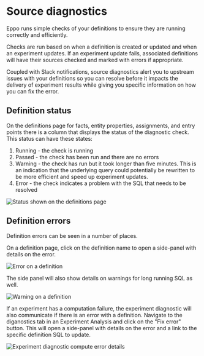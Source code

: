 # Source diagnostics

Eppo runs simple checks of your definitions to ensure they are running correctly and efficiently. 

Checks are run based on when a definition is created or updated and when an experiment updates. If an experiment update fails, associated definitions will have their sources checked and marked with errors if appropriate.

Coupled with Slack notifications, source diagnostics alert you to upstream issues with your definitions so you can resolve before it impacts the delivery of experiment results while giving you specific information on how you can fix the error.

## Definition status
On the definitions page for facts, entity properties, assignments, and entry points there is a column that displays the status of the diagnostic check. This status can have these states:

1. Running - the check is running
2. Passed - the check has been run and there are no errors
3. Warning - the check has run but it took longer than five minutes. This is an indication that the underlying query could potentially be rewritten to be more efficient and speed up experiment updates.
4. Error - the check indicates a problem with the SQL that needs to be resolved

![Status shown on the definitions page](/img/data-management/definition-status.png)

## Definition errors
Definition errors can be seen in a number of places.

On a definition page, click on the definition name to open a side-panel with details on the error.

![Error on a definition](/img/data-management/definition-error.png)

The side panel will also show details on warnings for long running SQL as well.

![Warning on a definition](/img/data-management/definition-warning.png)

If an experiment has a computation failure, the experiment diagnostic will also communicate if there is an error with a definition. Navigate to the diganostics tab in an Experiment Analysis and click on the "Fix error" button. This will open a side-panel with details on the error and a link to the specific definition SQL to update.

![Experiment diagnostic compute error details](/img/data-management/compute-error-diagnostic.png)